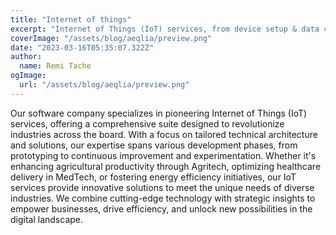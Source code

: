 ```yaml
---
title: "Internet of things"
excerpt: "Internet of Things (IoT) services, from device setup & data collection to compehensive analytics and dashboard."
coverImage: "/assets/blog/aeqlia/preview.png"
date: "2023-03-16T05:35:07.322Z"
author:
  name: Remi Tache
ogImage:
  url: "/assets/blog/aeqlia/preview.png"
---
```


Our software company specializes in pioneering Internet of Things (IoT) services, offering a comprehensive suite designed to revolutionize industries across the board. With a focus on tailored technical architecture and solutions, our expertise spans various development phases, from prototyping to continuous improvement and experimentation. Whether it's enhancing agricultural productivity through Agritech, optimizing healthcare delivery in MedTech, or fostering energy efficiency initiatives, our IoT services provide innovative solutions to meet the unique needs of diverse industries. We combine cutting-edge technology with strategic insights to empower businesses, drive efficiency, and unlock new possibilities in the digital landscape.
